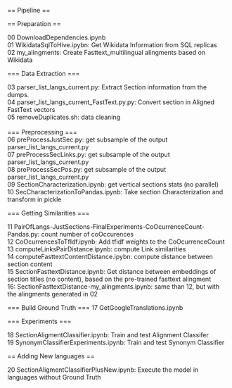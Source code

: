 == Pipeline == <br>

== Preparation == <br>

00 DownloadDependencies.ipynb <br>
01 WikidataSqlToHive.ipybn: Get Wikidata Information from SQL replicas <br>
02 my_alingments: Create Fasttext_multilingual alingments based on Wikidata <br>

=== Data Extraction === <br>

03 parser_list_langs_current.py: Extract Section information from the dumps. <br>
04 parser_list_langs_current_FastText.py.py: Convert section in Aligned FastText vectors <br>
05 removeDuplicates.sh: data cleaning <br>
 <br>
===  Preprocessing === <br>
06 preProcessJustSec.py: get subsample of the output parser_list_langs_current.py <br>
07 preProcessSecLinks.py: get subsample of the output parser_list_langs_current.py <br>
08 preProcessSecPos.py: get subsample of the output parser_list_langs_current.py <br>
09 SectionCharacterization.ipynb: get vertical sections stats (no parallel) <br>
10 SecCharacterizationToPandas.ipynb: Take section Characterization and transform in pickle <br>

=== Getting Similarities ===

11 PairOfLangs-JustSections-FinalExperiments-CoOcurrenceCount-Pandas.py: count number of coOccurences  <br>
12 CoOcurrencesToTfIdf.ipynb: Add tfidf weights to the CoOcurrenceCount  <br>
13 computeLinksPairDistance.ipynb: compute Link similarities <br> 
14 computeFasttextContentDistance.ipybn: compute distance between section content <br>
15 SectionFasttextDistance.ipynb: Get distance between embeddings of section titles (no content), based on the pre-trained fasttext alingment  <br>
16: SectionFasttextDistance-my_alingments.ipynb: same than 12, but with the alingments generated in 02  <br>


=== Build Ground Truth ===
17 GetGoogleTranslations.ipynb <br>

=== Experiments ===

18 SectionAligmentClassifier.ipynb: Train and test Alignment Classifer <br>
19 SynonymClassifierExperiments.ipynb: Train and test Synonym Classifier<br>

== Adding New languages ==<br>

20 SectionAligmentClassifierPlusNew.ipynb: Execute the model in languages without Ground Truth  <br>

